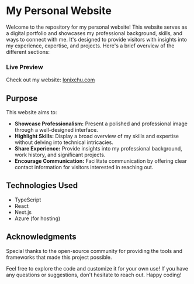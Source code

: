 # My Personal Website

Welcome to the repository for my personal website! This website serves as a digital portfolio and showcases my professional background, skills, and ways to connect with me. It's designed to provide visitors with insights into my experience, expertise, and projects. Here's a brief overview of the different sections:

### Live Preview

Check out my website: [lonixchu.com](https://www.lonixchu.com)

## Purpose

This website aims to:

- **Showcase Professionalism:** Present a polished and professional image through a well-designed interface.
- **Highlight Skills:** Display a broad overview of my skills and expertise without delving into technical intricacies.
- **Share Experience:** Provide insights into my professional background, work history, and significant projects.
- **Encourage Communication:** Facilitate communication by offering clear contact information for visitors interested in reaching out.

## Technologies Used

- TypeScript
- React
- Next.js
- Azure (for hosting)

## Acknowledgments

Special thanks to the open-source community for providing the tools and frameworks that made this project possible.

Feel free to explore the code and customize it for your own use! If you have any questions or suggestions, don't hesitate to reach out. Happy coding!
